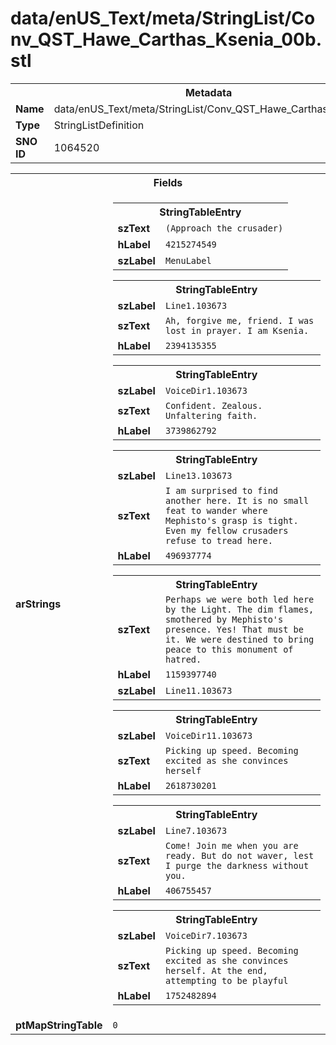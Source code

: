 <h1>data/enUS_Text/meta/StringList/Conv_QST_Hawe_Carthas_Ksenia_00b.stl</h1><table><tr><th colspan="100%">Metadata</th></tr><tr><td><b>Name</b></td><td>data/enUS_Text/meta/StringList/Conv_QST_Hawe_Carthas_Ksenia_00b.stl</td></tr><tr><td><b>Type</b></td><td>StringListDefinition</td></tr><tr><td><b>SNO ID</b></td><td>1064520</td></tr></table>

<table><tr><th colspan="100%">Fields</th></tr><tr><td><b>arStrings</b></td><td><table><tr><th colspan="100%">StringTableEntry</th></tr><tr><td><b>szText</b></td><td><code>(Approach the crusader)</code></td></tr><tr><td><b>hLabel</b></td><td><code>4215274549</code></td></tr><tr><td><b>szLabel</b></td><td><code>MenuLabel</code></td></tr></table>


<table><tr><th colspan="100%">StringTableEntry</th></tr><tr><td><b>szLabel</b></td><td><code>Line1.103673</code></td></tr><tr><td><b>szText</b></td><td><code>Ah, forgive me, friend. I was lost in prayer. I am Ksenia.</code></td></tr><tr><td><b>hLabel</b></td><td><code>2394135355</code></td></tr></table>


<table><tr><th colspan="100%">StringTableEntry</th></tr><tr><td><b>szLabel</b></td><td><code>VoiceDir1.103673</code></td></tr><tr><td><b>szText</b></td><td><code>Confident. Zealous. Unfaltering faith.</code></td></tr><tr><td><b>hLabel</b></td><td><code>3739862792</code></td></tr></table>


<table><tr><th colspan="100%">StringTableEntry</th></tr><tr><td><b>szLabel</b></td><td><code>Line13.103673</code></td></tr><tr><td><b>szText</b></td><td><code>I am surprised to find another here. It is no small feat to wander where Mephisto's grasp is tight. Even my fellow crusaders refuse to tread here.</code></td></tr><tr><td><b>hLabel</b></td><td><code>496937774</code></td></tr></table>


<table><tr><th colspan="100%">StringTableEntry</th></tr><tr><td><b>szText</b></td><td><code>Perhaps we were both led here by the Light. The dim flames, smothered by Mephisto's presence. Yes! That must be it. We were destined to bring peace to this monument of hatred.</code></td></tr><tr><td><b>hLabel</b></td><td><code>1159397740</code></td></tr><tr><td><b>szLabel</b></td><td><code>Line11.103673</code></td></tr></table>


<table><tr><th colspan="100%">StringTableEntry</th></tr><tr><td><b>szLabel</b></td><td><code>VoiceDir11.103673</code></td></tr><tr><td><b>szText</b></td><td><code>Picking up speed. Becoming excited as she convinces herself</code></td></tr><tr><td><b>hLabel</b></td><td><code>2618730201</code></td></tr></table>


<table><tr><th colspan="100%">StringTableEntry</th></tr><tr><td><b>szLabel</b></td><td><code>Line7.103673</code></td></tr><tr><td><b>szText</b></td><td><code>Come! Join me when you are ready. But do not waver, lest I purge the darkness without you.</code></td></tr><tr><td><b>hLabel</b></td><td><code>406755457</code></td></tr></table>


<table><tr><th colspan="100%">StringTableEntry</th></tr><tr><td><b>szLabel</b></td><td><code>VoiceDir7.103673</code></td></tr><tr><td><b>szText</b></td><td><code>Picking up speed. Becoming excited as she convinces herself. At the end, attempting to be playful</code></td></tr><tr><td><b>hLabel</b></td><td><code>1752482894</code></td></tr></table>


</td></tr><tr><td><b>ptMapStringTable</b></td><td><code>0</code></td></tr></table>


